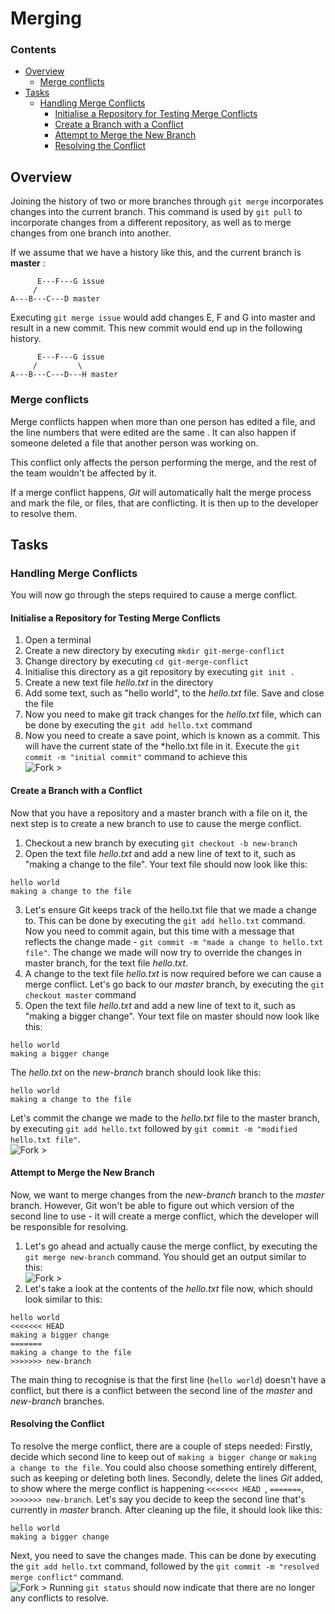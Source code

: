 <!--PROPS
{
    "estTime": 30
}
-->
# Merging
<!--TOC_START-->
### Contents
- [Overview](#overview)
	- [Merge conflicts](#merge-conflicts)
- [Tasks](#tasks)
	- [Handling Merge Conflicts](#handling-merge-conflicts)
		- [Initialise a Repository for Testing Merge Conflicts](#initialise-a-repository-for-testing-merge-conflicts)
		- [Create a Branch with a Conflict](#create-a-branch-with-a-conflict)
		- [Attempt to Merge the New Branch](#attempt-to-merge-the-new-branch)
		- [Resolving the Conflict](#resolving-the-conflict)

<!--TOC_END-->
## Overview
Joining the history of two or more branches through `git merge` incorporates changes into the current branch. This command is 
used by `git pull` to incorporate changes from a different repository, as well as to merge changes from one branch into 
another.

If we assume that we have a history like this, and the current branch is **master** :
```
      E---F---G issue
     /
A---B---C---D master
```
Executing `git merge issue` would add changes E, F and G into master and result in a new commit.
This new commit would end up in the following history.
```
      E---F---G issue
     /         \  
A---B---C---D---H master
```
### Merge conflicts
Merge conflicts happen when more than one person has edited a file, and the line numbers that were edited are the same
. It can also happen if someone deleted a file that another person was working on.

This conflict only affects the person performing the merge, and the rest of the team wouldn't be affected by it.

If a merge conflict happens, *Git* will automatically halt the merge process and mark the file, or files, that are
 conflicting. It is then up to the developer to resolve them.
## Tasks
### Handling Merge Conflicts
You will now go through the steps required to cause a merge conflict.
#### Initialise a Repository for Testing Merge Conflicts
1. Open a terminal
2. Create a new directory by executing `mkdir git-merge-conflict`
3. Change directory by executing `cd git-merge-conflict`
4. Initialise this directory as a git repository by executing `git init .`
5. Create a new text file *hello.txt* in the directory
6. Add some text, such as "hello world", to the *hello.txt* file. Save and close the file
7. Now you need to make git track changes for the *hello.txt* file, which can be done by executing the `git add
 hello.txt` command
8. Now you need to create a save point, which is known as a commit. This will have the current state of the *hello.txt file in it. Execute the `git commit -m "initial commit"` command to achieve this </br>
![Fork >](https://imgur.com/cm8Oky3.png)
#### Create a Branch with a Conflict
Now that you have a repository and a master branch with a file on it, the next step is to create a new branch to
 use to cause the merge conflict.
 
1. Checkout a new branch by executing `git checkout -b new-branch`
2. Open the text file *hello.txt* and add a new line of text to it, such as "making a change to the file". Your text
 file should now look like this:
```
hello world
making a change to the file
```
3. Let's ensure Git keeps track of the hello.txt file that we made a change to. This can be done by executing the `git add hello.txt` command. Now you
 need to commit again, but this time with a message that reflects the change made - `git commit -m "made a change to
  hello.txt file"`. The change we made will now try to override the changes in master branch, for the text file *hello.txt*.
4. A change to the text file *hello.txt* is now required before we can cause a merge conflict. Let's go back to
 our *master* branch, by executing the `git checkout master` command
5. Open the text file *hello.txt* and add a new line of text to it, such as "making a bigger change". Your
 text file on master should now look like this:
```
hello world
making a bigger change
```
The *hello.txt* on the *new-branch* branch should look like this:
```
hello world
making a change to the file
```
Let's commit the change we made to the *hello.txt* file to the master branch, by executing `git add hello.txt` followed by
 `git commit -m "modified hello.txt file"`. </br>
![Fork >](https://imgur.com/y6GoKCn.png) 
#### Attempt to Merge the New Branch
Now, we want to merge changes from the *new-branch* branch to the *master* branch. However, Git won't be able to figure out which version of
 the second line to use - it will create a merge conflict, which the developer will be responsible for resolving.
1. Let's go ahead and actually cause the merge conflict, by executing the `git merge new-branch` command. You should get an output
 similar to this:</br>
![Fork >](https://imgur.com/yFzxuUD.png)
2. Let's take a look at the contents of the *hello.txt* file now, which should look similar to this:
```
hello world
<<<<<<< HEAD
making a bigger change
=======
making a change to the file
>>>>>>> new-branch
```
The main thing to recognise is that the first line (`hello world`) doesn't have a conflict, but there is a conflict between the
 second line of the *master* and *new-branch* branches.
#### Resolving the Conflict
To resolve the merge conflict, there are a couple of steps needed:
Firstly, decide which second line to keep out of `making a bigger change` or `making a change to the file`. You could also
 choose something entirely different, such as keeping or deleting both lines.
Secondly, delete the lines *Git* added, to show where the merge conflict is happening `<<<<<<< HEAD
`, `=======`, `>>>>>>> new-branch`. 
Let's say you decide to keep the second line that's currently in *master* branch. After cleaning up the file, it
 should look like this:
```
hello world
making a bigger change
```
Next, you need to save the changes made. This can be done by executing the `git add hello.txt` command, followed by
 the `git commit -m "resolved merge conflict"` command. </br>
![Fork >](https://imgur.com/IsF5LQK.png)
Running `git status` should now indicate that there are no longer any conflicts to resolve.
